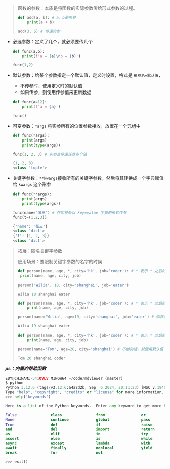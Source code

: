 > 函数的参数：本质是将函数的实际参数传给形式参数的过程。
>
> ```python
> def add(a, b): # a，b是形参
>     print(a + b)
> 
> add(3, 5) # 传递实参
> ```

* 必选参数：定义了几个，就必须要传几个

  ```python
  def func(a,b):
      print(f'a = {a}\nb = {b}')
  
  func(1,2)
  ```

* 默认参数：给某个参数指定一个默认值，定义时设置，格式是 `形参名=默认值`，

  * 不传参时，使用定义时的默认值
  * 如果传参，则使用传参值来更新数据

  ```python
  def func(a=12):
      print(f'a = {a}')
  
  func()
  ```

* 可变参数：`*args` 将实参所有的位置参数接收，放置在一个元组中

  ```python
  def func(*args):
      print(args)
      print(type(args))
  
  func(1, 2, 3) # 实参处传递任意多个值
  
  (1, 2, 3)
  <class 'tuple'>
  ```

* 关键字参数：`**kwargs`接收所有的关键字参数，然后将其转换成一个字典赋值给 `kwargs` 这个形参

  ```python
  def func(**args):
      print(args)
      print(type(args))
  
  func(name="张三") # 在实参处以 key=value 字典的形式传参
  func(t=(1,2,3))
  
  {'name': '张三'}
  <class 'dict'>
  {'t': (1, 2, 3)}
  <class 'dict'>
  ```

> 拓展：匿名关键字参数
>
> 应用场景：要限制关键字参数的名字的时候
>
> ```python
> def person(name, age, *, city='hk', job='coder'): # * 表示 * 之后的参数传递需要使用关键字传参的方式
>  print(name, age, city, job)
> 
> person('Wilia', 18, city='shanghai', job='eater')
> 
> Wilia 18 shanghai eater
> 
> ```
>
> ```python
> def person(name, age, *, city='hk', job='coder'): # * 表示 * 之后的参数传递需要使用关键字传参的方式
>     print(name, age, city, job)
> 
> person(name='Wilia', age=19, city='shanghai', job='eater') # 你非要指定第一二个参数的形参名也是可以的
> 
> Wilia 19 shanghai eater
> ```
>
> ```python
> def person(name, age, *, city='hk', job='coder'): # * 表示 * 之后的参数传递需要使用关键字传参的方式
>     print(name, age, city, job)
> 
> person(name='Tom', age=20, city='shanghai') # 不给的话，就使用默认值
> 
> Tom 20 shanghai coder
> ```
>
> 



***ps：内置的帮助函数***

```python
EDY@CHINAMI-341OVLV MINGW64 ~/code/mdviewer (master)
$ python
Python 3.12.6 (tags/v3.12.6:a4a2d2b, Sep  6 2024, 20:11:23) [MSC v.1940 64 bit (AMD64)] on win32
Type "help", "copyright", "credits" or "license" for more information.
>>> help('keywords')

Here is a list of the Python keywords.  Enter any keyword to get more help.

False               class               from                or
None                continue            global              pass
True                def                 if                  raise
and                 del                 import              return
as                  elif                in                  try
assert              else                is                  while
async               except              lambda              with
await               finally             nonlocal            yield
break               for                 not

>>> exit()

```

